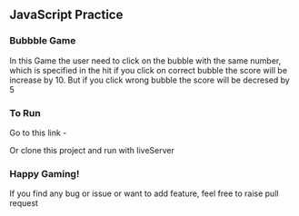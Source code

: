 ## JavaScript Practice
### Bubbble Game

<p>In this Game the user need to click on the bubble with the same number, which is specified in the hit if you click on correct bubble the score will be increase by 10. But if you click wrong bubble the score will be decresed by 5 </p>

### To Run
<p> Go to this link - </p>
<p> Or clone this project and run with liveServer</p>

### Happy Gaming!

<p>If you find any bug or issue or want to add feature, feel free to raise pull request </p>